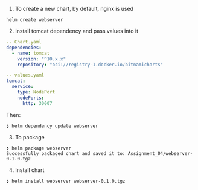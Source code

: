 1. To create a new chart, by default, nginx is used

```
helm create webserver
```

2. Install tomcat dependency and pass values into it

```yaml
-- Chart.yaml
dependencies:
  - name: tomcat
    version: "^10.x.x"
    repository: "oci://registry-1.docker.io/bitnamicharts"
```

```yaml
-- values.yaml
tomcat:
  service:
    type: NodePort
    nodePorts:
      http: 30007
```

Then:

```
❯ helm dependency update webserver
```

3. To package

```
❯ helm package webserver
Successfully packaged chart and saved it to: Assignment_04/webserver-0.1.0.tgz
```

4. Install chart

```
❯ helm install webserver webserver-0.1.0.tgz
```
